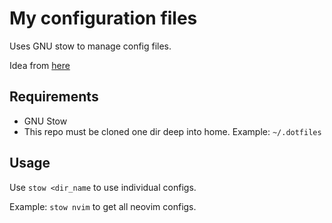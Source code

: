 # My configuration files

Uses GNU stow to manage config files.

Idea from [here](https://alexpearce.me/2016/02/managing-dotfiles-with-stow/)

## Requirements

 - GNU Stow
 - This repo must be cloned one dir deep into home. Example: `~/.dotfiles`

## Usage

Use `stow <dir_name` to use individual configs.

Example: `stow nvim` to get all neovim configs.

